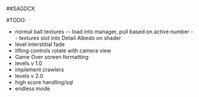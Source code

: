 ##SAGDCX


#TODO:
- normal ball textures
	-- load into manager, pull based on active number
	-- textures slot into Detail Albedo on shader
- level interstitial fade
- lifting controls rotate with camera view
- Game Over screen formatting
- levels v 1.0
- implement crawlers
- levels v 2.0
- high score handling/sql
- endless mode


